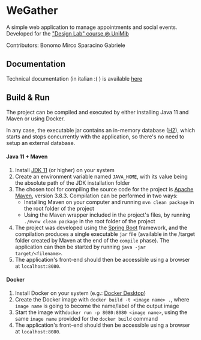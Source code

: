 # WeGather

A simple web application to manage appointments and social events. Developed for the ["Design Lab" course @ UniMib](https://elearning.unimib.it/course/info.php?id=44590&lang=en)

Contributors:
Bonomo Mirco
Sparacino Gabriele 


## Documentation
Technical documentation (in italian :( ) is available [here](http://g.sparacino3.gitlab.io/wegather/)

## Build & Run

The project can be compiled and executed by either installing Java 11 and Maven or using Docker.

In any case, the executable jar contains an in-memory database ([H2](https://www.h2database.com/html/main.html)), which starts and stops concurrently with the application, so there's no need to setup an external database.


#### Java 11 + Maven

1. Install [JDK 11](https://adoptium.net/?variant=openjdk11) (or higher) on your system
2. Create an environment variable named `JAVA_HOME`, with its value being the absolute path of the JDK installation folder
3. The chosen tool for compiling the source code for the project is [Apache Maven](https://maven.apache.org/), version 3.8.3. Compilation can be performed in two ways:
    * Installing Maven on your computer and running `mvn clean package` in the root folder of the project
    * Using the Maven wrapper included in the project's files, by running `./mvnw clean package` in the root folder of the project
4. The project was developed using the [Spring Boot](https://spring.io/projects/spring-boot) framework, and the compilation produces a single executable `jar` file (available in the /target folder created by Maven at the end of the `compile` phase). The application can then be started by running `java -jar target/<filename>`.
5. The application's front-end should then be accessible using a browser at `localhost:8080`.


#### Docker

1. Install Docker on your system (e.g.: [Docker Desktop](https://www.docker.com/products/docker-desktop))
2. Create the Docker image with `docker build -t <image name> .`, where `image name` is going to become the name/label of the output image
3. Start the image with`docker run -p 8080:8080 <image name>`, using the same `image name` provided for the `docker build` command
4. The application's front-end should then be accessible using a browser at `localhost:8080`.
